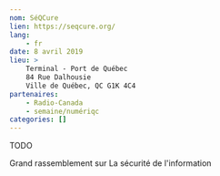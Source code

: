 ```yaml
---
nom: SéQCure
lien: https://seqcure.org/
lang: 
    - fr
date: 8 avril 2019
lieu: > 
    Terminal - Port de Québec
    84 Rue Dalhousie
    Ville de Québec, QC G1K 4C4 
partenaires: 
    - Radio-Canada
    - semaine/numériqc
categories: []
---
```

TODO

Grand rassemblement sur
La sécurité de l'information
